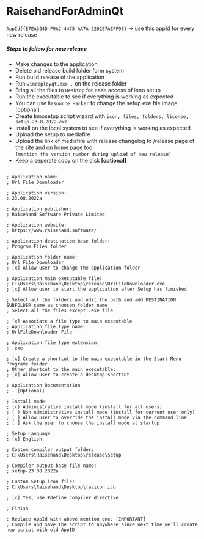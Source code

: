 # RaisehandForAdminQt

`AppId{{E7EA394D-F9AC-4475-AA7A-2202E7AEFF98}` -> use this appId for every new release

##### Steps to follow for new release

- Make changes to the application
- Delete old release build folder form system
- Run build release of the application
- Run `windeployqt.exe .` on the release folder
- Bring all the files to `Desktop` for ease access of inno setup
- Run the executable to see if everything is working as expected
- You can use `Resource Hacker` to change the setup.exe file image [optional]
- Create Innosetup script wizard with `icon, files, folders, license, setup-23.8.2022.exe`
- Install on the local system to see if everything is working as expected
- Upload the setup to mediafire
- Upload the link of mediafire with release changelog to /release page of the site and on home page too <br />`[mention the version number during upload of new release]`
- Keep a seperate copy on the disk **[optional]**

```iss

; Application name:
; Url File Downloader

; Application version:
; 23.08.2022a

; Application publisher:
; Raisehand Software Private Limited

; Application website:
; https://www.raisehand.software/

; Application destination base folder:
; Program Files folder

; Application folder name:
; Url File Downloader
; [x] Allow user to change the application folder

; Application main executable file:
; C:\Users\Raisehand\Desktop\release\UrlFileDownloader.exe
; [x] Allow user to start the application after Setup has finished

; Select all the folders and edit the path and add DESTINATION SUBFOLDER same as choosen folder name
; Select all the files except .exe file

; [x] Associate a file type to main executable
; Application file type name:
; UrlFileDownloader File

; Application file type extension:
; .exe

; [x] Create a shortcut to the main executable in the Start Menu Programs folder
; Other shortcut to the main executable:
; [x] Allow user to create a desktop shortcut

; Application Documentation
; - [Optional]

; Install mode:
; (x) Administrative install mode (install for all users)
; ( ) Non Administrative install mode (install for current user only)
; [ ] Allow user to override the install mode via the command line
; [ ] Ask the user to choose the install mode at startup

; Setup Language
; [x] English

; Costom compiler output folder:
; C:\Users\Raisehand\Desktop\release\setup

; Compiler output base file name:
; setup-23.08.2022a

; Custom Setup icon file:
; C:\Users\Raisehand\Desktop\favicon.ico

; [x] Yes, use #define compiler directive

; Finish

; Replace AppId with above mention one. [IMPORTANT]
; Compile and Save the script to anywhere since next time we'll create new script with old AppID

```
